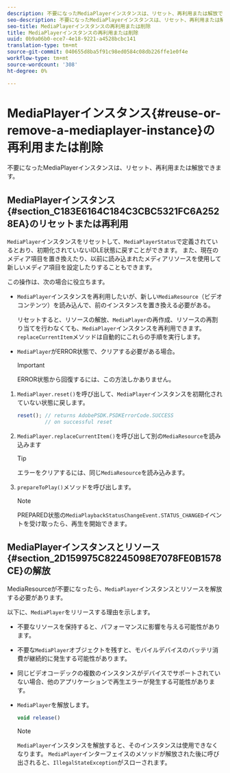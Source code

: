 ```yaml
---
description: 不要になったMediaPlayerインスタンスは、リセット、再利用または解放できます。
seo-description: 不要になったMediaPlayerインスタンスは、リセット、再利用または解放できます。
seo-title: MediaPlayerインスタンスの再利用または削除
title: MediaPlayerインスタンスの再利用または削除
uuid: 0b9a06b0-ece7-4e18-9221-a4528bcbc141
translation-type: tm+mt
source-git-commit: 040655d8ba5f91c98ed0584c08db226ffe1e0f4e
workflow-type: tm+mt
source-wordcount: '308'
ht-degree: 0%

---
```



# MediaPlayerインスタンス{#reuse-or-remove-a-mediaplayer-instance}の再利用または削除

不要になったMediaPlayerインスタンスは、リセット、再利用または解放できます。

## MediaPlayerインスタンス{#section_C183E6164C184C3CBC5321FC6A2528EA}のリセットまたは再利用

`MediaPlayer`インスタンスをリセットして、`MediaPlayerStatus`で定義されているとおり、初期化されていないIDLE状態に戻すことができます。 また、現在のメディア項目を置き換えたり、以前に読み込まれたメディアリソースを使用して新しいメディア項目を設定したりすることもできます。

この操作は、次の場合に役立ちます。

* `MediaPlayer`インスタンスを再利用したいが、新しい`MediaResource`（ビデオコンテンツ）を読み込んで、前のインスタンスを置き換える必要がある。

   リセットすると、リソースの解放、`MediaPlayer`の再作成、リソースの再割り当てを行わなくても、`MediaPlayer`インスタンスを再利用できます。 `replaceCurrentItem`メソッドは自動的にこれらの手順を実行します。

* `MediaPlayer`がERROR状態で、クリアする必要がある場合。

   >[!IMPORTANT]
   >
   >ERROR状態から回復するには、この方法しかありません。

1. `MediaPlayer.reset()`を呼び出して、`MediaPlayer`インスタンスを初期化されていない状態に戻します。

   ```js
   reset(); // returns AdobePSDK.PSDKErrorCode.SUCCESS 
            // on successful reset
   ```

1. `MediaPlayer.replaceCurrentItem()`を呼び出して別の`MediaResource`を読み込みます

   >[!TIP]
   >
   >エラーをクリアするには、同じ`MediaResource`を読み込みます。

1. `prepareToPlay()`メソッドを呼び出します。

   >[!NOTE]
   >
   >PREPARED状態の`MediaPlaybackStatusChangeEvent.STATUS_CHANGED`イベントを受け取ったら、再生を開始できます。

## MediaPlayerインスタンスとリソース{#section_2D159975C82245098E7078FE0B1578CE}の解放

MediaResourceが不要になったら、`MediaPlayer`インスタンスとリソースを解放する必要があります。

以下に、`MediaPlayer`をリリースする理由を示します。

* 不要なリソースを保持すると、パフォーマンスに影響を与える可能性があります。
* 不要な`MediaPlayer`オブジェクトを残すと、モバイルデバイスのバッテリ消費が継続的に発生する可能性があります。
* 同じビデオコーデックの複数のインスタンスがデバイスでサポートされていない場合、他のアプリケーションで再生エラーが発生する可能性があります。

* `MediaPlayer`を解放します。

   ```js
   void release()
   ```

   >[!NOTE]
   >
   >`MediaPlayer`インスタンスを解放すると、そのインスタンスは使用できなくなります。 `MediaPlayer`インターフェイスのメソッドが解放された後に呼び出されると、`IllegalStateException`がスローされます。

